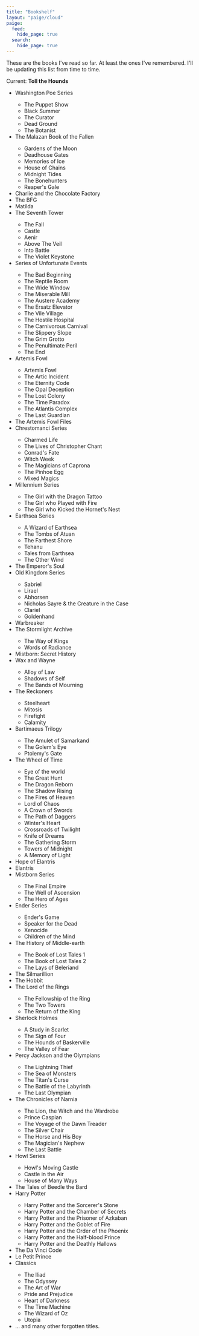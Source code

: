 ```yaml
---
title: "Bookshelf"
layout: "paige/cloud"
paige:
  feed:
    hide_page: true
  search:
    hide_page: true
---
```


<div class="container-fluid">
    <div class="justify-content-center row">
        <div class="col col-auto col-lg-7 px-0">
            <p class="text-left">
            These are the books I've read so far. At least the ones I've remembered. I'll be updating this list from time to time.
            </p>
            <p class="text-left">Current: <b>Toll the Hounds</b></p>
            <p class="text-left">
            <ul>
                <li>Washington Poe Series</li>
                <ul>
                    <li>The Puppet Show</li>
                    <li>Black Summer</li>
                    <li>The Curator</li>
                    <li>Dead Ground</li>
                    <li>The Botanist</li>
                </ul>
                <li>The Malazan Book of the Fallen</li>
                <ul>
                    <li>Gardens of the Moon</li>
                    <li>Deadhouse Gates</li>
                    <li>Memories of Ice</li>
                    <li>House of Chains</li>
                    <li>Midnight Tides</li>
                    <li>The Bonehunters</li>
                    <li>Reaper's Gale</li>
                </ul>
                <li>Charlie and the Chocolate Factory</li>
                <li>The BFG</li>
                <li>Matilda</li>
                <li>The Seventh Tower</li>
                <ul>
                    <li>The Fall</li>
                    <li>Castle</li>
                    <li>Aenir</li>
                    <li>Above The Veil</li>
                    <li>Into Battle</li>
                    <li>The Violet Keystone</li>
                </ul>
                <li>Series of Unfortunate Events</li>
                <ul>
                    <li>The Bad Beginning</li>
                    <li>The Reptile Room</li>
                    <li>The Wide Window</li>
                    <li>The Miserable Mill</li>
                    <li>The Austere Academy</li>
                    <li>The Ersatz Elevator</li>
                    <li>The Vile Village</li>
                    <li>The Hostile Hospital</li>
                    <li>The Carnivorous Carnival</li>
                    <li>The Slippery Slope</li>
                    <li>The Grim Grotto</li>
                    <li>The Penultimate Peril</li>
                    <li>The End</li>
                </ul>
                <li>Artemis Fowl</li>
                <ul>
                    <li>Artemis Fowl</li>
                    <li>The Artic Incident</li>
                    <li>The Eternity Code</li>
                    <li>The Opal Deception</li>
                    <li>The Lost Colony</li>
                    <li>The Time Paradox</li>
                    <li>The Atlantis Complex</li>
                    <li>The Last Guardian</li>
                </ul>
                <li>The Artemis Fowl Files</li>
                <li>Chrestomanci Series</li>
                <ul>
                    <li>Charmed Life</li>
                    <li>The Lives of Christopher Chant</li>
                    <li>Conrad's Fate</li>
                    <li>Witch Week</li>
                    <li>The Magicians of Caprona</li>
                    <li>The Pinhoe Egg</li>
                    <li>Mixed Magics</li>
                </ul>
                <li>Millennium Series</li>
                <ul>
                    <li>The Girl with the Dragon Tattoo</li>
                    <li>The Girl who Played with Fire</li>
                    <li>The Girl who Kicked the Hornet's Nest</li>
                </ul>
                <li>Earthsea Series</li>
                <ul>
                    <li>A Wizard of Earthsea</li>
                    <li>The Tombs of Atuan</li>
                    <li>The Farthest Shore</li>
                    <li>Tehanu</li>
                    <li>Tales from Earthsea</li>
                    <li>The Other Wind</li>
                </ul>
                <li>The Emperor's Soul</li>
                <li>Old Kingdom Series</li>
                <ul>
                    <li>Sabriel</li>
                    <li>Lirael</li>
                    <li>Abhorsen</li>
                    <li>Nicholas Sayre & the Creature in the Case</li>
                    <li>Clariel</li>
                    <li>Goldenhand</li>
                </ul>
                <li>Warbreaker</li>
                <li>The Stormlight Archive</li>
                <ul>
                    <li>The Way of Kings</li>
                    <li>Words of Radiance</li>
                </ul>
                <li>Mistborn: Secret History</li>
                <li>Wax and Wayne</li>
                <ul>
                    <li>Alloy of Law</li>
                    <li>Shadows of Self</li>
                    <li>The Bands of Mourning</li>
                </ul>
                <li>The Reckoners</li>
                <ul>
                    <li>Steelheart</li>
                    <li>Mitosis</li>
                    <li>Firefight</li>
                    <li>Calamity</li>
                </ul>
                <li>Bartimaeus Trilogy</li>
                <ul>
                    <li>The Amulet of Samarkand</li>
                    <li>The Golem's Eye</li>
                    <li>Ptolemy's Gate</li>
                </ul>
                <li>The Wheel of Time</li>
                <ul>
                    <li>Eye of the world</li>
                    <li>The Great Hunt</li>
                    <li>The Dragon Reborn</li>
                    <li>The Shadow Rising</li>
                    <li>The Fires of Heaven</li>
                    <li>Lord of Chaos</li>
                    <li>A Crown of Swords</li>
                    <li>The Path of Daggers</li>
                    <li>Winter's Heart</li>
                    <li>Crossroads of Twilight</li>
                    <li>Knife of Dreams</li>
                    <li>The Gathering Storm</li>
                    <li>Towers of Midnight</li>
                    <li>A Memory of Light</li>
                </ul>
                <li>Hope of Elantris</li>
                <li>Elantris</li>
                <li>Mistborn Series</li>
                <ul>
                    <li>The Final Empire</li>
                    <li>The Well of Ascension</li>
                    <li>The Hero of Ages</li>
                </ul>
                <li>Ender Series</li>
                <ul>
                    <li>Ender's Game</li>
                    <li>Speaker for the Dead</li>
                    <li>Xenocide</li>
                    <li>Children of the Mind</li>
                </ul>
                <li>The History of Middle-earth</li>
                <ul>
                    <li>The Book of Lost Tales 1</li>
                    <li>The Book of Lost Tales 2</li>
                    <li>The Lays of Beleriand</li>
                </ul>
                <li>The Silmarillion</li>
                <li>The Hobbit</li>
                <li>The Lord of the Rings</li>
                <ul>
                    <li>The Fellowship of the Ring</li>
                    <li>The Two Towers</li>
                    <li>The Return of the King</li>
                </ul>
                <li>Sherlock Holmes</li>
                <ul>
                    <li>A Study in Scarlet</li>
                    <li>The Sign of Four</li>
                    <li>The Hounds of Baskerville</li>
                    <li>The Valley of Fear</li>
                </ul>
                <li>Percy Jackson and the Olympians</li>
                <ul>
                    <li>The Lightning Thief</li>
                    <li>The Sea of Monsters</li>
                    <li>The Titan's Curse</li>
                    <li>The Battle of the Labyrinth</li>
                    <li>The Last Olympian</li>
                </ul>
                <li>The Chronicles of Narnia</li>
                <ul>
                    <li>The Lion, the Witch and the Wardrobe</li>
                    <li>Prince Caspian</li>
                    <li>The Voyage of the Dawn Treader</li>
                    <li>The Silver Chair</li>
                    <li>The Horse and His Boy</li>
                    <li>The Magician's Nephew</li>
                    <li>The Last Battle</li>
                </ul>
                <li>Howl Series</li>
                <ul>
                    <li>Howl's Moving Castle</li>
                    <li>Castle in the Air</li>
                    <li>House of Many Ways</li>
                </ul>
                <li>The Tales of Beedle the Bard</li>
                <li>Harry Potter</li>
                <ul>
                    <li>Harry Potter and the Sorcerer's Stone</li>
                    <li>Harry Potter and the Chamber of Secrets</li>
                    <li>Harry Potter and the Prisoner of Azkaban</li>
                    <li>Harry Potter and the Goblet of Fire</li>
                    <li>Harry Potter and the Order of the Phoenix</li>
                    <li>Harry Potter and the Half-blood Prince</li>
                    <li>Harry Potter and the Deathly Hallows</li>
                </ul>
                <li>The Da Vinci Code</li>
                <li>Le Petit Prince</li>
                <li>Classics</li>
                <ul>
                    <li>The Iliad</li>
                    <li>The Odyssey</li>
                    <li>The Art of War</li>
                    <li>Pride and Prejudice</li>
                    <li>Heart of Darkness</li>
                    <li>The Time Machine</li>
                    <li>The Wizard of Oz</li>
                    <li>Utopia</li>
                </ul>
                <li>... and many other forgotten titles.</li>
            </ul>
            </p>
        </div>
    </div>
</div>



